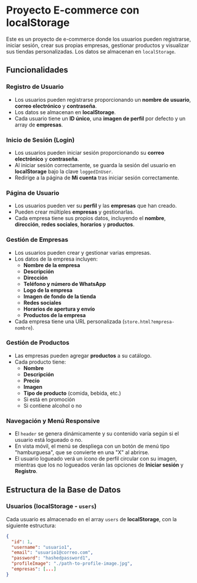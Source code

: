 # Proyecto E-commerce con localStorage

Este es un proyecto de e-commerce donde los usuarios pueden registrarse, iniciar sesión, crear sus propias empresas, gestionar productos y visualizar sus tiendas personalizadas. Los datos se almacenan en `localStorage`.

## Funcionalidades

### Registro de Usuario
- Los usuarios pueden registrarse proporcionando un **nombre de usuario**, **correo electrónico** y **contraseña**.
- Los datos se almacenan en **localStorage**.
- Cada usuario tiene un **ID único**, una **imagen de perfil** por defecto y un array de **empresas**.

### Inicio de Sesión (Login)
- Los usuarios pueden iniciar sesión proporcionando su **correo electrónico** y **contraseña**.
- Al iniciar sesión correctamente, se guarda la sesión del usuario en **localStorage** bajo la clave `loggedInUser`.
- Redirige a la página de **Mi cuenta** tras iniciar sesión correctamente.

### Página de Usuario
- Los usuarios pueden ver su **perfil** y las **empresas** que han creado.
- Pueden crear múltiples **empresas** y gestionarlas.
- Cada empresa tiene sus propios datos, incluyendo el **nombre**, **dirección**, **redes sociales**, **horarios** y **productos**.

### Gestión de Empresas
- Los usuarios pueden crear y gestionar varias empresas.
- Los datos de la empresa incluyen:
  - **Nombre de la empresa**
  - **Descripción**
  - **Dirección**
  - **Teléfono y número de WhatsApp**
  - **Logo de la empresa**
  - **Imagen de fondo de la tienda**
  - **Redes sociales**
  - **Horarios de apertura y envío**
  - **Productos de la empresa**
- Cada empresa tiene una URL personalizada (`store.html?empresa-nombre`).

### Gestión de Productos
- Las empresas pueden agregar **productos** a su catálogo.
- Cada producto tiene:
  - **Nombre**
  - **Descripción**
  - **Precio**
  - **Imagen**
  - **Tipo de producto** (comida, bebida, etc.)
  - Si está en promoción
  - Si contiene alcohol o no

### Navegación y Menú Responsive
- El `header` se genera dinámicamente y su contenido varía según si el usuario está logueado o no.
- En vista móvil, el menú se despliega con un botón de menú tipo "hamburguesa", que se convierte en una "X" al abrirse.
- El usuario logueado verá un ícono de perfil circular con su imagen, mientras que los no logueados verán las opciones de **Iniciar sesión** y **Registro**.

## Estructura de la Base de Datos

### Usuarios (localStorage - `users`)
Cada usuario es almacenado en el array `users` de **localStorage**, con la siguiente estructura:

```json
{
  "id": 1,
  "username": "usuario1",
  "email": "usuario1@correo.com",
  "password": "hashedpassword1",
  "profileImage": "./path-to-profile-image.jpg",
  "empresas": [...]
}
